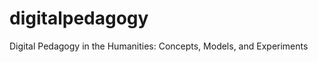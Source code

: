 digitalpedagogy
===============

Digital Pedagogy in the Humanities: Concepts, Models, and Experiments
